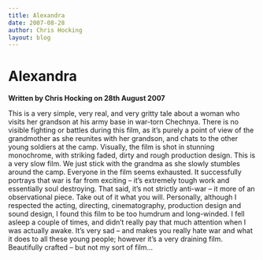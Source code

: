 ```yaml
---
title: Alexandra
date: 2007-08-28
author: Chris Hocking
layout: blog
---
```

# Alexandra

**Written by Chris Hocking on 28th August 2007**

This is a very simple, very real, and very gritty tale about a woman who visits her grandson at his army base in war-torn Chechnya. There is no visible fighting or battles during this film, as it’s purely a point of view of the grandmother as she reunites with her grandson, and chats to the other young soldiers at the camp. Visually, the film is shot in stunning monochrome, with striking faded, dirty and rough production design. This is a very slow film. We just stick with the grandma as she slowly stumbles around the camp. Everyone in the film seems exhausted. It successfully portrays that war is far from exciting – it’s extremely tough work and essentially soul destroying. That said, it’s not strictly anti-war – it more of an observational piece. Take out of it what you will. Personally, although I respected the acting, directing, cinematography, production design and sound design, I found this film to be too humdrum and long-winded. I fell asleep a couple of times, and didn’t really pay that much attention when I was actually awake. It’s very sad – and makes you really hate war and what it does to all these young people; however it’s a very draining film. Beautifully crafted – but not my sort of film…
